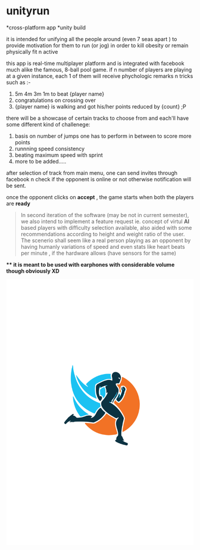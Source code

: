 # unityrun

*cross-platform app 
*unity build


it is intended for unifying all the people around (even 7 seas apart ) to provide motivation for them to run (or jog) in order to kill obesity or remain physically fit n active


this app is real-time multiplayer platform and is integrated with facebook much alike the famous, 8-ball pool game.
if n number of players are playing at a given instance,
each 1 of them will receive phychologic remarks n tricks such as :-

1. 5m 4m 3m 1m to beat {player name}
2. congratulations on crossing over
3. {player name} is walking and got his/her points reduced by {count}  ;P


there will be a showcase of certain tracks to choose from and
each'll have some different kind of challenege: 

1. basis on number of jumps one has to perform in between to score more points
2. runnning speed consistency
3. beating maximum speed with sprint
4. more to be added.....


after selection of track from main menu, one can send invites through facebook n check if the opponent is online or not otherwise notification will be sent.

once the opponent clicks on __accept__ , the game starts when both the players are __ready__ 




>In second iteration of the software (may be not in current semester), we also intend to implement a feature request ie. concept of virtul __AI__  based players with difficulty selection available, also aided with some recommendations according to height and weight ratio of the user.
The scenerio shall seem like a real person playing as an opponent by having humanly variations of speed and even stats like heart beats per minute , if the hardware allows (have sensors for the same)



__** it is meant to be used with earphones with considerable volume though obviously XD__


![logo](https://github.com/mullifiers/unityrun/blob/master/logo_unityrun.svg) 
